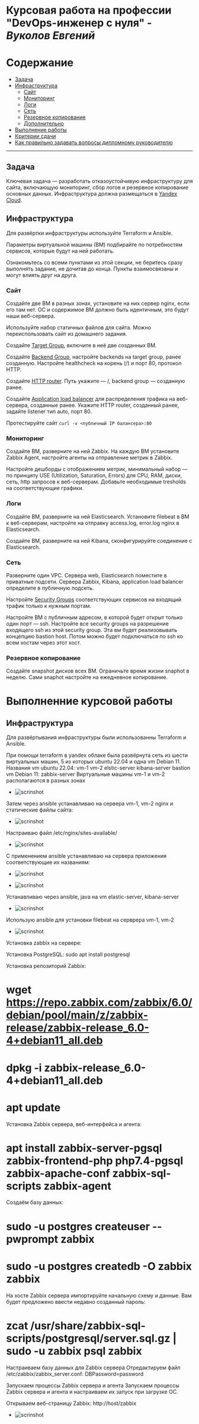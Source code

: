 
#  Курсовая работа на профессии "DevOps-инженер с нуля" - ***Вуколов Евгений***
 
Содержание
==========
* [Задача](#Задача)
* [Инфраструктура](#Инфраструктура)
    * [Сайт](#Сайт)
    * [Мониторинг](#Мониторинг)
    * [Логи](#Логи)
    * [Сеть](#Сеть)
    * [Резервное копирование](#Резервное-копирование)
    * [Дополнительно](#Дополнительно)
* [Выполнение работы](#Выполнение-работы)
* [Критерии сдачи](#Критерии-сдачи)
* [Как правильно задавать вопросы дипломному руководителю](#Как-правильно-задавать-вопросы-дипломному-руководителю)
 
---------
## Задача
Ключевая задача — разработать отказоустойчивую инфраструктуру для сайта, включающую мониторинг, сбор логов и резервное копирование основных данных. Инфраструктура должна размещаться в [Yandex Cloud](https://cloud.yandex.com/).
 
## Инфраструктура
Для развёртки инфраструктуры используйте Terraform и Ansible.
 
Параметры виртуальной машины (ВМ) подбирайте по потребностям сервисов, которые будут на ней работать.
 
Ознакомьтесь со всеми пунктами из этой секции, не беритесь сразу выполнять задание, не дочитав до конца. Пункты взаимосвязаны и могут влиять друг на друга.
 
### Сайт
Создайте две ВМ в разных зонах, установите на них сервер nginx, если его там нет. ОС и содержимое ВМ должно быть идентичным, это будут наши веб-сервера.
 
Используйте набор статичных файлов для сайта. Можно переиспользовать сайт из домашнего задания.
 
Создайте [Target Group](https://cloud.yandex.com/docs/application-load-balancer/concepts/target-group), включите в неё две созданных ВМ.
 
Создайте [Backend Group](https://cloud.yandex.com/docs/application-load-balancer/concepts/backend-group), настройте backends на target group, ранее созданную. Настройте healthcheck на корень (/) и порт 80, протокол HTTP.
 
Создайте [HTTP router](https://cloud.yandex.com/docs/application-load-balancer/concepts/http-router). Путь укажите — /, backend group — созданную ранее.
 
Создайте [Application load balancer](https://cloud.yandex.com/en/docs/application-load-balancer/) для распределения трафика на веб-сервера, созданные ранее. Укажите HTTP router, созданный ранее, задайте listener тип auto, порт 80.
 
Протестируйте сайт
`curl -v <публичный IP балансера>:80`
 
### Мониторинг
Создайте ВМ, разверните на ней Zabbix. На каждую ВМ установите Zabbix Agent, настройте агенты на отправление метрик в Zabbix.
 
Настройте дешборды с отображением метрик, минимальный набор — по принципу USE (Utilization, Saturation, Errors) для CPU, RAM, диски, сеть, http запросов к веб-серверам. Добавьте необходимые tresholds на соответствующие графики.
 
### Логи
Cоздайте ВМ, разверните на ней Elasticsearch. Установите filebeat в ВМ к веб-серверам, настройте на отправку access.log, error.log nginx в Elasticsearch.
 
Создайте ВМ, разверните на ней Kibana, сконфигурируйте соединение с Elasticsearch.
 
### Сеть
Разверните один VPC. Сервера web, Elasticsearch поместите в приватные подсети. Сервера Zabbix, Kibana, application load balancer определите в публичную подсеть.
 
Настройте [Security Groups](https://cloud.yandex.com/docs/vpc/concepts/security-groups) соответствующих сервисов на входящий трафик только к нужным портам.
 
Настройте ВМ с публичным адресом, в которой будет открыт только один порт — ssh. Настройте все security groups на разрешение входящего ssh из этой security group. Эта вм будет реализовывать концепцию bastion host. Потом можно будет подключаться по ssh ко всем хостам через этот хост.
 
### Резервное копирование
Создайте snapshot дисков всех ВМ. Ограничьте время жизни snaphot в неделю. Сами snaphot настройте на ежедневное копирование.


# **Выполненние курсовой работы**

## **Инфраструктура**

Для развёртывания инфраструктуры были использованны Terraform и Ansible.
 
 При помощи terraform в yandex облаке была развёрнута сеть из шести виртуальных машин, 5 из которых ubuntu 22.04 и одна vm Debian 11.
Названия vm ubuntu 22.04:
vm-1 
vm-2
elstic-server
kibana-server
bastion
 vm Debian 11:
zabbix-server
Виртуальные машины vm-1 и vm-2 располагаются в разных зонах

- ![scrinshot](https://github.com/Evgenii-379/Coursework_netology/blob/main/Снимок%20экрана%202024-09-07%20115605.png)

Затем через ansible устанавливаю на сервера vm-1, vm-2 nginx и статические файлы сайта:

- ![scrinshot](https://github.com/Evgenii-379/Coursework_netology/blob/main/Снимок%20экрана%202024-08-22%20142105.png)

Настраиваю файл /etc/nginx/sites-available/

- ![scrinshot](https://github.com/Evgenii-379/Coursework_netology/blob/main/Снимок%20экрана%202024-09-07%20165753.png)

С применением ansible устанавливаю на сервера приложения соответствующие их названиям:

- ![scrinshot](https://github.com/Evgenii-379/Coursework_netology/blob/main/Снимок%20экрана%202024-08-24%20133109.png)

- ![scrinshot](https://github.com/Evgenii-379/Coursework_netology/blob/main/Снимок%20экрана%202024-08-22%20164832.png)

Устанавливаю через ansible, java на vm elastic-server, kibana-server 

- ![scrinshot](https://github.com/Evgenii-379/Coursework_netology/blob/main/Снимок%20экрана%202024-08-22%20172826.png)

Использую ansible для установки filebeat на серврера vm-1, vm-2

- ![scrinshot](https://github.com/Evgenii-379/Coursework_netology/blob/main/Снимок%20экрана%202024-08-24%20193349.png)

Установка zabbix на сервере:

Установка PostgreSQL:
sudo apt install postgresql
 
Установка репозиторий Zabbix:
# wget https://repo.zabbix.com/zabbix/6.0/debian/pool/main/z/zabbix-release/zabbix-release_6.0-4+debian11_all.deb
# dpkg -i zabbix-release_6.0-4+debian11_all.deb
# apt update
 
Установка Zabbix сервера, веб-интерфейса и агента:
# apt install zabbix-server-pgsql zabbix-frontend-php php7.4-pgsql zabbix-apache-conf zabbix-sql-scripts zabbix-agent
 
Создаём базу данных:
# sudo -u postgres createuser --pwprompt zabbix
# sudo -u postgres createdb -O zabbix zabbix
 
На хосте Zabbix сервера импортируйте начальную схему и данные. Вам будет предложено ввести недавно созданный пароль:
# zcat /usr/share/zabbix-sql-scripts/postgresql/server.sql.gz | sudo -u zabbix psql zabbix
 
Настраиваем базу данных для Zabbix сервера
Отредактируем файл /etc/zabbix/zabbix_server.conf:
DBPassword=password
 
Запускаем процессы Zabbix сервера и агента
Запускаем процессы Zabbix сервера и агента и настраиваем их запуск при загрузке ОС.
 
Открываем веб-страницу Zabbix:
http://host/zabbix

- ![scrinshot](https://github.com/Evgenii-379/Coursework_netology/blob/main/Снимок%20экрана%202024-08-21%20012544.png)







